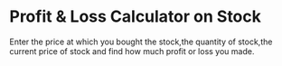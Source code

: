 # Profit & Loss Calculator on Stock
Enter the price at which you bought the stock,the quantity of stock,the current price of stock and find how much profit or loss you made.